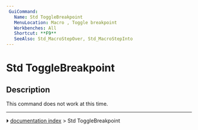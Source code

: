 ```yaml
---
 GuiCommand:
   Name: Std ToggleBreakpoint
   MenuLocation: Macro , Toggle breakpoint
   Workbenches: All
   Shortcut: **F9**
   SeeAlso: Std_MacroStepOver, Std_MacroStepInto
---
```


# Std ToggleBreakpoint

## Description

This command does not work at this time.



---
⏵ [documentation index](../README.md) > Std ToggleBreakpoint
